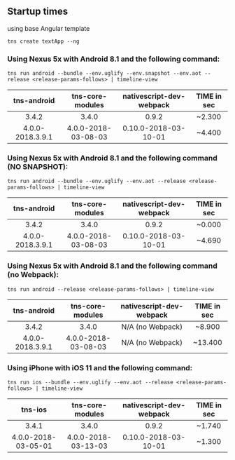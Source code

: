 
## Startup times

using base Angular template
```
tns create textApp --ng
```

### Using Nexus 5x with Android 8.1 and the following command:
```
tns run android --bundle --env.uglify --env.snapshot --env.aot --release <release-params-follows> | timeline-view
```

| tns-android      | tns-core-modules   | nativescript-dev-webpack  | TIME  in sec  |
| :---------------:|:------------------:|:-------------------------:|:-------------:|
| 3.4.2            | 3.4.0              | 0.9.2                     | ~2.300        |
| 4.0.0-2018.3.9.1 | 4.0.0-2018-03-08-03| 0.10.0-2018-03-10-01      | ~4.400        |

### Using Nexus 5x with Android 8.1 and the following command (NO SNAPSHOT):
```
tns run android --bundle --env.uglify --env.aot --release <release-params-follows> | timeline-view
```

| tns-android      | tns-core-modules   | nativescript-dev-webpack  | TIME  in sec  |
| :---------------:|:------------------:|:-------------------------:|:-------------:|
| 3.4.2            | 3.4.0              | 0.9.2                     | ~0.000        |
| 4.0.0-2018.3.9.1 | 4.0.0-2018-03-08-03| 0.10.0-2018-03-10-01      | ~4.690        |

### Using Nexus 5x with Android 8.1 and the following command (no Webpack):
```
tns run android --release <release-params-follows> | timeline-view
```
| tns-android      | tns-core-modules   | nativescript-dev-webpack  | TIME  in sec  |
| :---------------:|:------------------:|:-------------------------:|:-------------:|
| 3.4.2            | 3.4.0              | N/A (no Webpack)          | ~8.900        |
| 4.0.0-2018.3.9.1 | 4.0.0-2018-03-08-03| N/A (no Webpack)          | ~13.400       |

### Using iPhone with iOS 11 and the following command:
```
tns run ios --bundle --env.uglify --env.aot --release <release-params-follows> | timeline-view
```

| tns-ios            | tns-core-modules   | nativescript-dev-webpack  | TIME  in sec  |
| :-----------------:|:------------------:|:-------------------------:|:-------------:|
| 3.4.1              | 3.4.0              | 0.9.2                     | ~1.740        |
| 4.0.0-2018-03-05-01| 4.0.0-2018-03-13-03| 0.10.0-2018-03-10-01      | ~1.300        |
